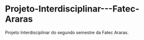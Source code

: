 # Projeto-Interdisciplinar---Fatec-Araras
Projeto Interdisciplinar do segundo semestre da Fatec Araras.
